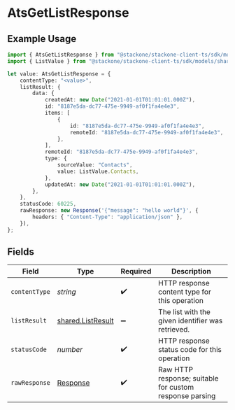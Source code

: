 # AtsGetListResponse

## Example Usage

```typescript
import { AtsGetListResponse } from "@stackone/stackone-client-ts/sdk/models/operations";
import { ListValue } from "@stackone/stackone-client-ts/sdk/models/shared";

let value: AtsGetListResponse = {
    contentType: "<value>",
    listResult: {
        data: {
            createdAt: new Date("2021-01-01T01:01:01.000Z"),
            id: "8187e5da-dc77-475e-9949-af0f1fa4e4e3",
            items: [
                {
                    id: "8187e5da-dc77-475e-9949-af0f1fa4e4e3",
                    remoteId: "8187e5da-dc77-475e-9949-af0f1fa4e4e3",
                },
            ],
            remoteId: "8187e5da-dc77-475e-9949-af0f1fa4e4e3",
            type: {
                sourceValue: "Contacts",
                value: ListValue.Contacts,
            },
            updatedAt: new Date("2021-01-01T01:01:01.000Z"),
        },
    },
    statusCode: 60225,
    rawResponse: new Response('{"message": "hello world"}', {
        headers: { "Content-Type": "application/json" },
    }),
};
```

## Fields

| Field                                                                 | Type                                                                  | Required                                                              | Description                                                           |
| --------------------------------------------------------------------- | --------------------------------------------------------------------- | --------------------------------------------------------------------- | --------------------------------------------------------------------- |
| `contentType`                                                         | *string*                                                              | :heavy_check_mark:                                                    | HTTP response content type for this operation                         |
| `listResult`                                                          | [shared.ListResult](../../../sdk/models/shared/listresult.md)         | :heavy_minus_sign:                                                    | The list with the given identifier was retrieved.                     |
| `statusCode`                                                          | *number*                                                              | :heavy_check_mark:                                                    | HTTP response status code for this operation                          |
| `rawResponse`                                                         | [Response](https://developer.mozilla.org/en-US/docs/Web/API/Response) | :heavy_check_mark:                                                    | Raw HTTP response; suitable for custom response parsing               |